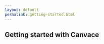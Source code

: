 ```yaml
---
layout: default
permalink: getting-started.html
---
```

Getting started with Canvace
----------------------------
